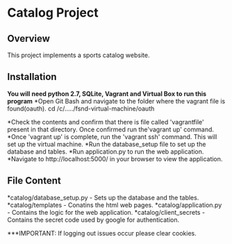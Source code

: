 # Catalog Project

## Overview
This project implements a sports catalog website.

## Installation
**You will need python 2.7, SQLite, Vagrant and Virtual Box to run this program**
*Open Git Bash and navigate to the folder where the vagrant file is found(oauth).
	cd /c/...../fsnd-virtual-machine/oauth
	
*Check the contents and confirm that there is file called 'vagrantfile' present in that directory. Once confirmed run the'vagrant up' command.
*Once 'vagrant up' is complete, run the 'vagrant ssh' command. This will set up the virtual machine.
*Run the database_setup file to set up the database and tables.
*Run application.py to run the web application.
*Navigate to http://localhost:5000/ in your browser to view the application.



## File Content
*catalog/database_setup.py - Sets up the database and the tables.
*catalog/templates - Conatins the html web pages.
*catalog/application.py - Contains the logic for the web application.
*catalog/client_secrets - Contains the secret code used by google for authentication.

***IMPORTANT: If logging out issues occur please clear cookies.



